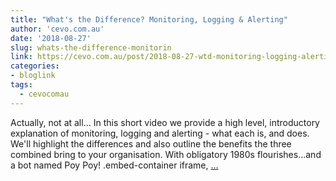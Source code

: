 ```yaml
---
title: "What's the Difference? Monitoring, Logging & Alerting"
author: 'cevo.com.au'
date: '2018-08-27'
slug: whats-the-difference-monitorin
link: https://cevo.com.au/post/2018-08-27-wtd-monitoring-logging-alerting/
categories:
- bloglink
tags:
  - cevocomau
---
```


Actually, not at all... In this short video we provide a high level, introductory explanation of monitoring, logging and alerting - what each is, and does. We'll highlight the differences and also outline the benefits the three combined bring to your organisation. With obligatory 1980s flourishes...and a bot named Poy Poy! .embed-container iframe, [... <i class="fas fa-external-link-alt"></i>](https://cevo.com.au/post/2018-08-27-wtd-monitoring-logging-alerting/)

